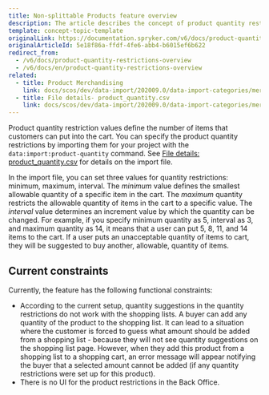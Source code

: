 ```yaml
---
title: Non-splittable Products feature overview
description: The article describes the concept of product quantity restrictions-  its types and how they can be imported
template: concept-topic-template
originalLink: https://documentation.spryker.com/v6/docs/product-quantity-restrictions-overview
originalArticleId: 5e18f86a-ffdf-4fe6-abb4-b6015ef6b622
redirect_from:
  - /v6/docs/product-quantity-restrictions-overview
  - /v6/docs/en/product-quantity-restrictions-overview
related:
  - title: Product Merchandising
    link: docs/scos/dev/data-import/202009.0/data-import-categories/merchandising-setup/product-merchandising/product-merchandising.html
  - title: File details- product_quantity.csv
    link: docs/scos/dev/data-import/202009.0/data-import-categories/merchandising-setup/product-merchandising/file-details-product-quantity.csv.html
---
```


Product quantity restriction values define the number of items that customers can put into the cart. You can specify the product quantity restrictions by importing them for your project with the `data:import:product-quantity` command. See [File details: product_quantity.csv](/docs/scos/dev/data-import/{{page.version}}/data-import-categories/merchandising-setup/product-merchandising/file-details-product-quantity.csv.html) for details on the import file. 

In the import file, you can set three values for quantity restrictions: minimum, maximum, interval. 
The *minimum* value defines the smallest allowable quantity of a specific item in the cart. The *maximum* quantity restricts the allowable quantity of items in the cart to a specific value. The *interval* value determines an increment value by which the quantity can be changed. For example, if you specify minimum quantity as 5, interval as 3, and maximum quantity as 14, it means that a user can put 5, 8, 11, and 14 items to the cart. If a user puts an unacceptable quantity of items to cart, they will be suggested to buy another, allowable, quantity of items.

## Current constraints
Currently, the feature has the following functional constraints:
* According to the current setup, quantity suggestions in the quantity restrictions do not work with the shopping lists. A buyer can add any quantity of the product to the shopping list. It can lead to a situation where the customer is forced to guess what amount should be added from a shopping list - because they will not see quantity suggestions on the shopping list page. However, when they add this product from a shopping list to a shopping cart, an error message will appear notifying the buyer that a selected amount cannot be added (if any quantity restrictions were set up for this product).
* There is no UI for the product restrictions in the Back Office.



